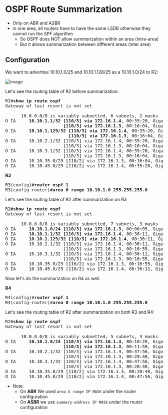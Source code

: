 # OSPF Route Summarization

* Only on ABR and ASBR
* in one area, all routers have to have the same LSDB otherwise they cannot run the SPF algorithm
  * So OSPF does NOT allow summarization within an area (intra-area)
  * But it allows summarization between different areas (inter area)

## Configuration

We want to advertise 10.10.1.0/25 and 10.10.1.128/25 as a 10.10.1.0/24 to R2:

![image](https://user-images.githubusercontent.com/31813625/33813525-57121496-ddf2-11e7-84aa-22e7ea668b53.png)

Let's see the routing table of R2 before summarization:
<pre>
R2#<b>show ip route ospf</b>
Gateway of last resort is not set

      10.0.0.0/8 is variably subnetted, 6 subnets, 2 masks
O IA     <b>10.10.1.1/32 [110/3] via 172.16.1.4</b>, 00:35:20, GigabitEthernet0/0
                      <b>[110/3] via 172.16.1.3</b>, 00:16:04, GigabitEthernet0/0
O IA     <b>10.10.1.129/32 [110/3] via 172.16.1.4</b>, 00:35:20, GigabitEthernet0/0
                        <b>[110/3] via 172.16.1.3</b>, 00:16:04, GigabitEthernet0/0
O IA     10.10.2.1/32 [110/3] via 172.16.1.4, 00:35:20, GigabitEthernet0/0
                      [110/3] via 172.16.1.3, 00:16:04, GigabitEthernet0/0
O IA     10.10.3.1/32 [110/3] via 172.16.1.4, 00:35:20, GigabitEthernet0/0
                      [110/3] via 172.16.1.3, 00:16:04, GigabitEthernet0/0
O IA     10.10.35.0/29 [110/2] via 172.16.1.3, 00:16:04, GigabitEthernet0/0
O IA     10.10.45.0/29 [110/2] via 172.16.1.4, 00:35:20, GigabitEthernet0/0
</pre>

**R3**
<pre>
R3(config)#<b>router ospf 1</b>
R3(config-router)#<b>area 0 range 10.10.1.0 255.255.255.0</b></pre>

Let's see the routing table of R2 after summarization on R3
<pre>
R2#<b>show ip route ospf</b>
Gateway of last resort is not set

      10.0.0.0/8 is variably subnetted, 7 subnets, 3 masks
O IA     <b>10.10.1.0/24 [110/3] via 172.16.1.3</b>, 00:00:05, GigabitEthernet0/0
O IA     <b>10.10.1.1/32 [110/3] via 172.16.1.4</b>, 00:36:11, GigabitEthernet0/0
O IA     <b>10.10.1.129/32 [110/3] via 172.16.1.4</b>, 00:36:11, GigabitEthernet0/0
O IA     10.10.2.1/32 [110/3] via 172.16.1.4, 00:36:11, GigabitEthernet0/0
                      [110/3] via 172.16.1.3, 00:16:55, GigabitEthernet0/0
O IA     10.10.3.1/32 [110/3] via 172.16.1.4, 00:36:11, GigabitEthernet0/0
                      [110/3] via 172.16.1.3, 00:16:55, GigabitEthernet0/0
O IA     10.10.35.0/29 [110/2] via 172.16.1.3, 00:16:55, GigabitEthernet0/0
O IA     10.10.45.0/29 [110/2] via 172.16.1.4, 00:36:11, GigabitEthernet0/0
</pre>
Now let's do the summarization on R4 as well.

**R4**
<pre>
R4(config)#<b>router ospf 1</b>
R4(config-router)#<b>area 0 range 10.10.1.0 255.255.255.0</b></pre>

Let's see the routing table of R2 after summarization on both R3 and R4:
<pre>
R2#<b>show ip route ospf</b>
Gateway of last resort is not set

      10.0.0.0/8 is variably subnetted, 5 subnets, 3 masks
O IA     <b>10.10.1.0/24 [110/3] via 172.16.1.4</b>, 00:10:28, GigabitEthernet0/0
                      <b>[110/3] via 172.16.1.3</b>, 00:11:50, GigabitEthernet0/0
O IA     10.10.2.1/32 [110/3] via 172.16.1.4, 00:47:56, GigabitEthernet0/0
                      [110/3] via 172.16.1.3, 00:28:40, GigabitEthernet0/0
O IA     10.10.3.1/32 [110/3] via 172.16.1.4, 00:47:56, GigabitEthernet0/0
                      [110/3] via 172.16.1.3, 00:28:40, GigabitEthernet0/0
O IA     10.10.35.0/29 [110/2] via 172.16.1.3, 00:28:40, GigabitEthernet0/0
O IA     10.10.45.0/29 [110/2] via 172.16.1.4, 00:47:56, GigabitEthernet0/0
</pre>

* Note:
  * On **ABR** We used `area X range IP MASK` under the router configuration
  * On **ASBR** we use `summary-address IP MASK` under the router configuration